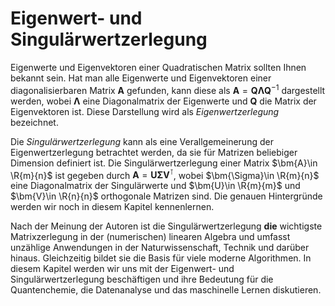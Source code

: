 # Eigenwert- und Singulärwertzerlegung

Eigenwerte und Eigenvektoren einer Quadratischen Matrix sollten Ihnen bekannt 
sein. Hat man alle Eigenwerte und Eigenvektoren einer diagonalisierbaren Matrix
$\bm{A}$ gefunden, kann diese als $\bm{A} = \bm{Q} \bm{\Lambda} \bm{Q}^{-1}$ 
dargestellt werden, wobei $\bm{\Lambda}$ eine Diagonalmatrix der Eigenwerte 
und $\bm{Q}$ die Matrix der Eigenvektoren ist. Diese Darstellung wird als 
*Eigenwertzerlegung* bezeichnet.

Die *Singulärwertzerlegung* kann als eine Verallgemeinerung der 
Eigenwertzerlegung betrachtet werden, da sie für Matrizen beliebiger Dimension
definiert ist. Die Singulärwertzerlegung einer Matrix 
$\bm{A}\in \R{m}{n}$ ist gegeben durch $\bm{A} = \bm{U} \bm{\Sigma} \bm{V}^\intercal$, 
wobei $\bm{\Sigma}\in \R{m}{n}$ eine Diagonalmatrix der Singulärwerte
und $\bm{U}\in \R{m}{m}$ und $\bm{V}\in \R{n}{n}$ orthogonale Matrizen sind.
Die genauen Hintergründe werden wir noch in diesem Kapitel kennenlernen.

Nach der Meinung der Autoren ist die Singulärwertzerlegung **die** wichtigste
Matrixzerlegung in der (numerischen) linearen Algebra und umfasst unzählige
Anwendungen in der Naturwissenschaft, Technik und darüber hinaus. 
Gleichzeitig bildet sie die Basis für viele moderne Algorithmen.
In diesem Kapitel werden wir uns mit der
Eigenwert- und Singulärwertzerlegung beschäftigen und ihre Bedeutung für die
Quantenchemie, die Datenanalyse und das maschinelle Lernen diskutieren.

